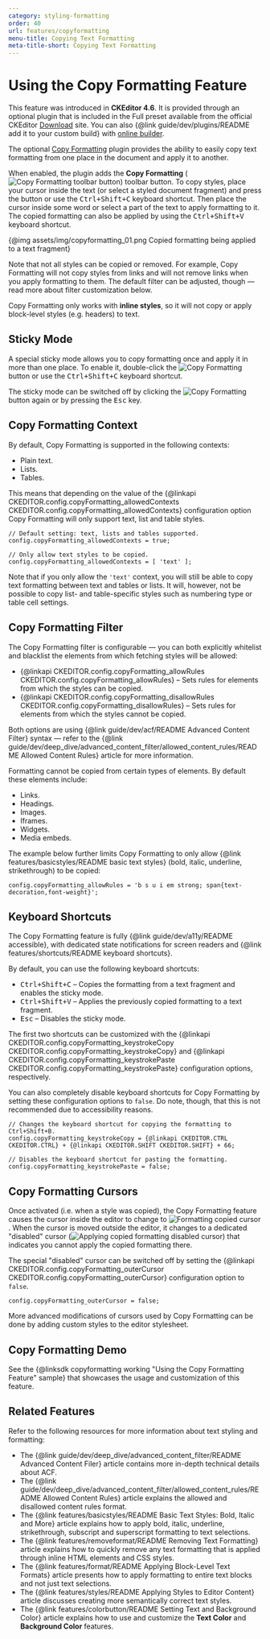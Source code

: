 ```yaml
---
category: styling-formatting
order: 40
url: features/copyformatting
menu-title: Copying Text Formatting
meta-title-short: Copying Text Formatting
---
```

<!--
Copyright (c) 2003-2020, CKSource - Frederico Knabben. All rights reserved.
For licensing, see LICENSE.md.
-->

# Using the Copy Formatting Feature

<info-box info="">
    This feature was introduced in <strong>CKEditor 4.6</strong>. It is provided through an optional plugin that is included in the Full preset available from the official CKEditor <a href="https://ckeditor.com/ckeditor-4/download/">Download</a> site. You can also {@link guide/dev/plugins/README add it to your custom build} with <a href="https://ckeditor.com/cke4/builder">online builder</a>.
</info-box>

The optional [Copy Formatting](https://ckeditor.com/cke4/addon/copyformatting) plugin provides the ability to easily copy text formatting from one place in the document and apply it to another.

When enabled, the plugin adds the **Copy Formatting** (<img class="inline" src="%BASE_PATH%/assets/img/copyformatting-button.png" alt="Copy Formatting toolbar button">) toolbar button. To copy styles, place your cursor inside the text (or select a styled document fragment) and press the button or use the <kbd>Ctrl+Shift+C</kbd> keyboard shortcut. Then place the cursor inside some word or select a part of the text to apply formatting to it. The copied formatting can also be applied by using the <kbd>Ctrl+Shift+V</kbd> keyboard shortcut.

{@img assets/img/copyformatting_01.png Copied formatting being applied to a text fragment}

<info-box hint="">
    <p>
        Note that not all styles can be copied or removed. For example, Copy Formatting will not copy styles from links and will not remove links when you apply formatting to them. The default filter can be adjusted, though &mdash; read more about filter customization below.
    </p>
    <p>
        Copy Formatting only works with <strong>inline styles</strong>, so it will not copy or apply block-level styles (e.g. headers) to text.
    </p>
</info-box>

## Sticky Mode

A special sticky mode allows you to copy formatting once and apply it in more than one place. To enable it, double-click the <img class="inline" src="%BASE_PATH%/assets/img/copyformatting-button.png" alt="Copy Formatting"> button or use the <kbd>Ctrl+Shift+C</kbd> keyboard shortcut.

The sticky mode can be switched off by clicking the <img class="inline" src="%BASE_PATH%/assets/img/copyformatting-button.png" alt="Copy Formatting"> button again or by pressing the <kbd>Esc</kbd> key.

## Copy Formatting Context

By default, Copy Formatting is supported in the following contexts:

* Plain text.
* Lists.
* Tables.

This means that depending on the value of the {@linkapi CKEDITOR.config.copyFormatting_allowedContexts CKEDITOR.config.copyFormatting_allowedContexts} configuration option Copy Formatting will only support text, list and table styles.

    // Default setting: text, lists and tables supported.
    config.copyFormatting_allowedContexts = true;

    // Only allow text styles to be copied.
    config.copyFormatting_allowedContexts = [ 'text' ];

Note that if you only allow the `'text'` context, you will still be able to copy text formatting between text and tables or lists. It will, however, not be possible to copy list- and table-specific styles such as numbering type or table cell settings.

## Copy Formatting Filter

The Copy Formatting filter is configurable &mdash; you can both explicitly whitelist and blacklist the elements from which fetching styles will be allowed:

* {@linkapi CKEDITOR.config.copyFormatting_allowRules CKEDITOR.config.copyFormatting_allowRules} &ndash; Sets rules for elements from which the styles can be copied.
* {@linkapi CKEDITOR.config.copyFormatting_disallowRules CKEDITOR.config.copyFormatting_disallowRules} &ndash; Sets rules for elements from which the styles cannot be copied.

Both options are using {@link guide/dev/acf/README Advanced Content Filter} syntax &mdash; refer to the {@link guide/dev/deep_dive/advanced_content_filter/allowed_content_rules/README Allowed Content Rules} article for more information.

Formatting cannot be copied from certain types of elements. By default these elements include:

* Links.
* Headings.
* Images.
* Iframes.
* Widgets.
* Media embeds.

The example below further limits Copy Formatting to only allow {@link features/basicstyles/README basic text styles} (bold, italic, underline, strikethrough) to be copied:

    config.copyFormatting_allowRules = 'b s u i em strong; span{text-decoration,font-weight}';

## Keyboard Shortcuts

The Copy Formatting feature is fully {@link guide/dev/a11y/README accessible}, with dedicated state notifications for screen readers and {@link features/shortcuts/README keyboard shortcuts}.

By default, you can use the following keyboard shortcuts:

* <kbd>Ctrl+Shift+C</kbd> &ndash; Copies the formatting from a text fragment and enables the sticky mode.
* <kbd>Ctrl+Shift+V</kbd> &ndash; Applies the previously copied formatting to a text fragment.
* <kbd>Esc</kbd> &ndash; Disables the sticky mode.

The first two shortcuts can be customized with the {@linkapi CKEDITOR.config.copyFormatting_keystrokeCopy CKEDITOR.config.copyFormatting_keystrokeCopy} and {@linkapi CKEDITOR.config.copyFormatting_keystrokePaste CKEDITOR.config.copyFormatting_keystrokePaste} configuration options, respectively.

You can also completely disable keyboard shortcuts for Copy Formatting by setting these configuration options to `false`. Do note, though, that this is not recommended due to accessibility reasons.

    // Changes the keyboard shortcut for copying the formatting to Ctrl+Shift+B.
    config.copyFormatting_keystrokeCopy = {@linkapi CKEDITOR.CTRL CKEDITOR.CTRL} + {@linkapi CKEDITOR.SHIFT CKEDITOR.SHIFT} + 66;

    // Disables the keyboard shortcut for pasting the formatting.
    config.copyFormatting_keystrokePaste = false;

## Copy Formatting Cursors

Once activated (i.e. when a style was copied), the Copy Formatting feature causes the cursor inside the editor to change to <img class="inline" src="%BASE_PATH%/assets/img/copyformatting-cursor.svg" alt="Formatting copied cursor">. When the cursor is moved outside the editor, it changes to a dedicated "disabled" cursor (<img class="inline" src="%BASE_PATH%/assets/img/copyformatting-cursor-disabled.svg" alt="Applying copied formatting disabled cursor">) that indicates you cannot apply the copied formatting there.

The special "disabled" cursor can be switched off by setting the {@linkapi CKEDITOR.config.copyFormatting_outerCursor CKEDITOR.config.copyFormatting_outerCursor} configuration option to `false`.

    config.copyFormatting_outerCursor = false;

<info-box hint="">
    More advanced modifications of cursors used by Copy Formatting can be done by adding custom styles to the editor stylesheet.
</info-box>

## Copy Formatting Demo

See the {@linksdk copyformatting working "Using the Copy Formatting Feature" sample} that showcases the usage and customization of this feature.

## Related Features

Refer to the following resources for more information about text styling and formatting:

* The {@link guide/dev/deep_dive/advanced_content_filter/README Advanced Content Filer} article contains more in-depth technical details about ACF.
* The {@link guide/dev/deep_dive/advanced_content_filter/allowed_content_rules/README Allowed Content Rules} article explains the allowed and disallowed content rules format.
* The {@link features/basicstyles/README Basic Text Styles: Bold, Italic and More} article explains how to apply bold, italic, underline, strikethrough, subscript and superscript formatting to text selections.
* The {@link features/removeformat/README Removing Text Formatting} article explains how to quickly remove any text formatting that is applied through inline HTML elements and CSS styles.
* The {@link features/format/README Applying Block-Level Text Formats} article presents how to apply formatting to entire text blocks and not just text selections.
* The {@link features/styles/README Applying Styles to Editor Content} article discusses creating more semantically correct text styles.
* The {@link features/colorbutton/README Setting Text and Background Color} article explains how to use and customize the **Text Color** and **Background Color** features.

